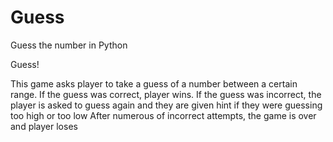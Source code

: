 # Guess
Guess the number in Python


Guess!

This game asks player to take a guess of a number between a certain range.
If the guess was correct, player wins.
If the guess was incorrect, the player is asked to guess again and they are given hint if they were guessing too high or too low
After numerous of incorrect attempts, the game is over and player loses
